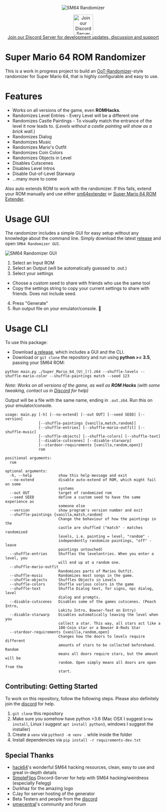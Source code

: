 <p align="center"> 
  <img src="https://i.imgur.com/pf687MH.png" alt="SM64 Randomizer">
  <a href="https://discord.gg/2ZYfhcB" target="_blank">
    <p align="center">
      <img src="https://i.imgur.com/0DkN9vW.png" alt="Join our Discord Server" height="64" /><br />
      Join our Discord Server for development updates, discussion and support
    </p>
  </a>
</p>


# Super Mario 64 ROM Randomizer

This is a work in progress project to build an [OoT-Randomizer](https://www.ootrandomizer.com/)-style randomizer for Super Mario 64, that is highly configurable and easy to use.

# Features

- Works on all versions of the game, even **ROMHacks**.
- Randomizes Level Entries - Every Level will be a different one
- Randomizes Castle Paintings - To visually match the entrance of the level it now leads to. (*Levels without a castle painting will show as a brick wall.*)
- Randomizes Dialog
- Randomizes Music
- Randomizes Mario's Outfit
- Randomizes Coin Colors
- Randomizes Objects in Level
- Disables Cutscenes
- Disables Level Intros
- Disable Out-of-Level Starwarp
- ...many more to come

Also auto extends ROM to work with the randomizer. If this fails, extend your ROM manually and use either [sm64extender](https://www.smwcentral.net/?p=viewthread&t=77343) or [Super Mario 64 ROM Extender](http://qubedstudios.rustedlogic.net/Mario64Tools.htm).

# Usage GUI
The randomizer includes a simple GUI for easy setup without any knowledge about the command line. Simply download the latest [release](/releases/latest) and open `SM64 Randomizer GUI`.

![SM64 Randomizer GUI](https://i.imgur.com/erEk4Dh.png)

1. Select an Input ROM
2. Select an Output (will be automatically guessed to <rom>.out.<ending>)
3. Select your settings
- Choose a custom seed to share with friends who use the same tool
- Copy the settings string to copy your current settings to share with friends. Does not include seed.
4. Press "Generate"
5. Run output file on your emulator/console. :tada:

# Usage CLI
To use this package:
- Download [a release](/releases/latest), which includes a GUI and the CLI.
- Download or `git clone` the repository and run using **python >= 3.5**, passing your SM64 ROM:
```
python main.py ./Super_Mario_64_(U)_[!].z64 --shuffle-levels --shuffle-mario-color --shuffle-paintings match --seed 123
```
_Note: Works on all versions of the game, as well as **ROM Hacks** (with some tweaking, contact us in [Discord](https://discord.gg/2ZYfhcB) for help)_

Output will be a file with the same name, ending in `.out.z64`. Run this on your emulator/console.

```
usage: main.py [-h] [--no-extend] [--out OUT] [--seed SEED] [--version]
               [--shuffle-paintings {vanilla,match,random}]
               [--shuffle-entries] [--shuffle-mario-outfit] [--shuffle-music]
               [--shuffle-objects] [--shuffle-colors] [--shuffle-text]
               [--disable-cutscenes] [--disable-starwarp]
               [--stardoor-requirements {vanilla,random,open}]
               rom

positional arguments:
  rom

optional arguments:
  -h, --help            show this help message and exit
  --no-extend           disable auto-extend of ROM, which might fail on some
                        systems
  --out OUT             target of randomized rom
  --seed SEED           define a custom seed to have the same experience as
                        someone else
  --version             show program's version number and exit
  --shuffle-paintings {vanilla,match,random}
                        Change the behaviour of how the paintings in the
                        castle are shuffled ("match" - matches randomized
                        levels, i.e. painting = level, "random" -
                        independently randomize paintings, "off" - leave
                        paintings untouched)
  --shuffle-entries     Shuffles the levelentries. When you enter a level, you
                        will end up at a random one.
  --shuffle-mario-outfit
                        Randomizes parts of Marios Outfit.
  --shuffle-music       Randomizes most songs in the game.
  --shuffle-objects     Shuffles Objects in Levels
  --shuffle-colors      Shuffle various colors in the game
  --shuffle-text        Shuffle Dialog text, for signs, npc dialog, level
                        dialog and prompts.
  --disable-cutscenes   Disables some of the games cutscenes. (Peach Intro,
                        Lakitu Intro, Bowser-Text on Entry)
  --disable-starwarp    Disables automatically leaving the level when you
                        collect a star. This way, all stars act like a
                        100-Coin star or a Bowser 8-Reds Star
  --stardoor-requirements {vanilla,random,open}
                        Changes how the doors to levels require different
                        amounts of stars to be collected beforehand. Random
                        means all doors require stars, but the amount will be
                        random. Open simply means all doors are open from the
                        start.
```

## Contributing: Getting Started
To work on this repository, follow the following steps. Please also definitely join the [discord](https://discord.gg/2ZYfhcB) for help.
1. `git clone` this repository
2. Make sure you somehow have python >3.6 (Mac OSX I suggest `brew install`, Linux I suggest `apt install python3`, windows I suggest the installer)
3. Create a `venv` via `python3 -m venv .` while inside the folder
4. Install dependencies via `pip install -r requirements-dev.txt`

## Special Thanks
- [hack64](http://hack64.net/)'s wonderful SM64 hacking resources, clean, easy to use and great in-depth details
- [SimpleFlips](https://www.youtube.com/user/SimpleFlips) Discord-Server for help with SM64 hacking/weirdness (especially Felegg)
- Durkhaz for the amazing logo
- CJay for server hosting of the generator
- Beta Testers and people from the [discord](https://discord.gg/2ZYfhcB)
- [smwcentral](https://www.smwcentral.net/)'s community and forum
